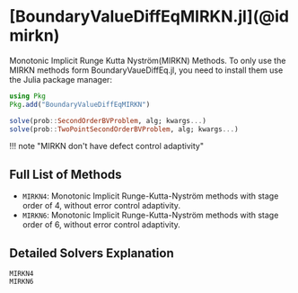 # [BoundaryValueDiffEqMIRKN.jl](@id mirkn)

Monotonic Implicit Runge Kutta Nyström(MIRKN) Methods. To only use the MIRKN methods form BoundaryVaueDiffEq.jl, you need to install them use the Julia package manager:

```julia
using Pkg
Pkg.add("BoundaryValueDiffEqMIRKN")
```

```julia
solve(prob::SecondOrderBVProblem, alg; kwargs...)
solve(prob::TwoPointSecondOrderBVProblem, alg; kwargs...)
```

!!! note "MIRKN don't have defect control adaptivity"
    

## Full List of Methods

  - `MIRKN4`: Monotonic Implicit Runge-Kutta-Nyström methods with stage order of 4, without error control adaptivity.
  - `MIRKN6`: Monotonic Implicit Runge-Kutta-Nyström methods with stage order of 6, without error control adaptivity.

## Detailed Solvers Explanation

```@docs
MIRKN4
MIRKN6
```

